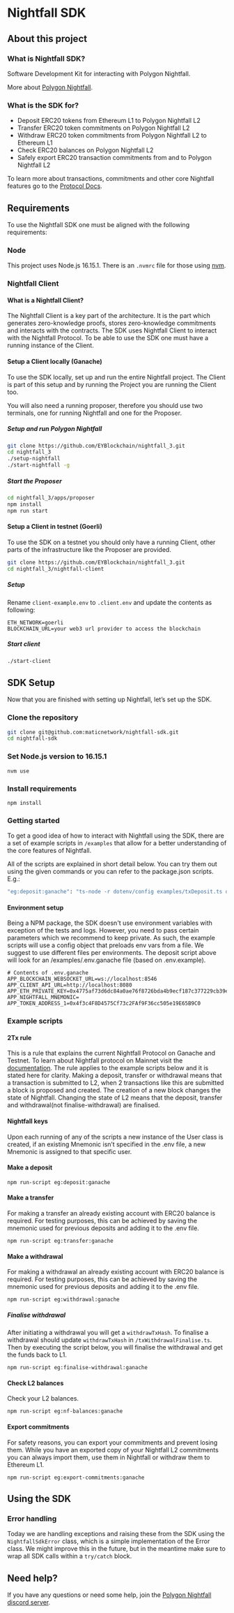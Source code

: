 # Nightfall SDK

## About this project

### What is Nightfall SDK?

Software Development Kit for interacting with Polygon Nightfall.

More about [Polygon Nightfall](https://docs.polygon.technology/docs/nightfall/introduction/overview).

### What is the SDK for?

- Deposit ERC20 tokens from Ethereum L1 to Polygon Nightfall L2
- Transfer ERC20 token commitments on Polygon Nightfall L2
- Withdraw ERC20 token commitments from Polygon Nightfall L2 to Ethereum L1
- Check ERC20 balances on Polygon Nightfall L2
- Safely export ERC20 transaction commitments from and to Polygon Nightfall L2

To learn more about transactions, commitments and other core Nightfall features go to the [Protocol Docs](https://docs.polygon.technology/docs/category/nightfall-protocol/).

## Requirements

To use the Nightfall SDK one must be aligned with the following requirements:

### Node

This project uses Node.js 16.15.1. There is an `.nvmrc` file for those using [nvm](https://github.com/nvm-sh/nvm).

### Nightfall Client

#### What is a Nightfall Client?

The Nightfall Client is a key part of the architecture. It is the part which generates zero-knowledge proofs, stores zero-knowledge commitments and interacts with the contracts. The SDK uses Nightfall Client to interact with the Nightfall Protocol. To be able to use the SDK one must have a running instance of the Client.

#### Setup a Client locally (Ganache)

To use the SDK locally, set up and run the entire Nightfall project. The Client is part of this setup and by running the Project you are running the Client too.

You will also need a running proposer, therefore you should use two terminals, one for running Nightfall and one for the Proposer.

##### Setup and run Polygon Nightfall

```bash
git clone https://github.com/EYBlockchain/nightfall_3.git
cd nightfall_3
./setup-nightfall
./start-nightfall -g
```

##### Start the Proposer

```bash
cd nightfall_3/apps/proposer
npm install
npm run start
```

#### Setup a Client in testnet (Goerli)

To use the SDK on a testnet you should only have a running Client, other parts of the infrastructure like the Proposer are provided.

```bash
git clone https://github.com/EYBlockchain/nightfall_3.git
cd nightfall_3/nightfall-client

```

##### Setup

Rename `client-example.env` to `.client.env` and update the contents as following:

```
ETH_NETWORK=goerli
BLOCKCHAIN_URL=your web3 url provider to access the blockchain
```

##### Start client

```bash
./start-client
```

## SDK Setup

Now that you are finished with setting up Nightfall, let’s set up the SDK.

### Clone the repository

```bash
git clone git@github.com:maticnetwork/nightfall-sdk.git
cd nightfall-sdk
```

### Set Node.js version to 16.15.1

```
nvm use
```

### Install requirements

```
npm install
```

### Getting started

To get a good idea of how to interact with Nightfall using the SDK, there are a set of example scripts in `/examples` that allow for a better understanding of the core features of Nightfall.

All of the scripts are explained in short detail below.
You can try them out using the given commands or you can refer to the package.json scripts. E.g.:

```bash
"eg:deposit:ganache": "ts-node -r dotenv/config examples/txDeposit.ts dotenv_config_path=./examples/.env.ganache dotenv_config_debug=true"
```

#### Environment setup

Being a NPM package, the SDK doesn't use environment variables with exception of the tests and logs. However, you need to pass certain parameters which we recommend to keep private. As such, the example scripts will use a config object that preloads env vars from a file. We suggest to use different files per environments. The deposit script above will look for an /examples/.env.ganache file (based on .env.example).

```
# Contents of .env.ganache
APP_BLOCKCHAIN_WEBSOCKET_URL=ws://localhost:8546
APP_CLIENT_API_URL=http://localhost:8080
APP_ETH_PRIVATE_KEY=0x4775af73d6dc84a0ae76f8726bda4b9ecf187c377229cb39e1afa7a18236a69e
APP_NIGHTFALL_MNEMONIC=
APP_TOKEN_ADDRESS_1=0x4f3c4F8D4575Cf73c2FAf9F36cc505e19E65B9C0
```

### Example scripts

#### 2Tx rule

This is a rule that explains the current Nightfall Protocol on Ganache and Testnet. To learn about Nightfall protocol on Mainnet visit the [documentation](https://docs.polygon.technology/docs/nightfall/faq/#how-long-do-transfers-take-on-polygon-nightfall-network-from-start-to-finish).
The rule applies to the example scripts below and it is stated here for clarity.
Making a deposit, transfer or withdrawal means that a transaction is submitted to L2, when 2 transactions like this are submitted a block is proposed and created. The creation of a new block changes the state of Nightfall. Changing the state of L2 means that the deposit, transfer and withdrawal(not finalise-withdrawal) are finalised.

#### Nightfall keys

Upon each running of any of the scripts a new instance of the User class is created, if an existing Mnemonic isn’t specified in the .env file, a new Mnemonic is assigned to that specific user.

#### Make a deposit

```
npm run-script eg:deposit:ganache
```

#### Make a transfer

For making a transfer an already existing account with ERC20 balance is required. For testing purposes, this can be achieved by saving the mnemonic used for previous deposits and adding it to the .env file.

```
npm run-script eg:transfer:ganache
```

#### Make a withdrawal

For making a withdrawal an already existing account with ERC20 balance is required. For testing purposes, this can be achieved by saving the mnemonic used for previous deposits and adding it to the .env file.

```
npm run-script eg:withdrawal:ganache
```

##### Finalise withdrawal

After initiating a withdrawal you will get a `withdrawTxHash`. To finalise a withdrawal should update `withdrawTxHash` in `/txWithdrawalFinalise.ts`. Then by executing the script below, you will finalise the withdrawal and get the funds back to L1.

```
npm run-script eg:finalise-withdrawal:ganache
```

#### Check L2 balances

Check your L2 balances.

```
npm run-script eg:nf-balances:ganache
```

#### Export commitments

For safety reasons, you can export your commitments and prevent losing them. While you have an exported copy of your Nightfall L2 commitments you can always import them, use them in Nightfall or withdraw them to Ethereum L1.

```
npm run-script eg:export-commitments:ganache
```

## Using the SDK

### Error handling

Today we are handling exceptions and raising these from the SDK using the `NightfallSdkError` class, which is a simple implementation of the Error class. We might improve this in the future, but in the meantime make sure to wrap all SDK calls within a `try/catch` block.

## Need help?

If you have any questions or need some help, join the [Polygon Nightfall discord server](https://discord.com/invite/pZkC3JV2bR).
